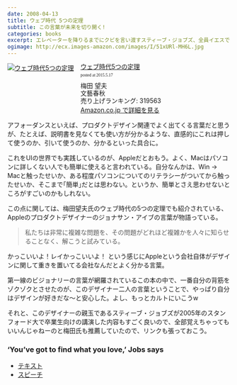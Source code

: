 ```yaml
---
date: 2008-04-13
title: ウェブ時代 5つの定理
subtitle: この言葉が未来を切り開く!
categories: books
excerpt: エレベーターを降りるまでにクビを言い渡すスティーブ・ジョブズ、全員イエスでなければ採用しないグーグル人材採用術、iPodの裏側はなぜピカピカ光っているのか、一つのアルゴリズムで完璧な答えを出す精神、会社は命令によってではなく、質問によって走らせる―第一級のビジョナリーたちの名言に学ぶウェブ時代の座右の書。
ogimage: http://ecx.images-amazon.com/images/I/51xURl-MH6L.jpg
---
```


<div class="azlink-box"><div class="azlink-image" style="float:left"><a href="http://www.amazon.co.jp/exec/obidos/ASIN/4167773465/warikiru-22/" name="azlinklink" target="_blank"><img src="http://ecx.images-amazon.com/images/I/51xURl-MH6L._SL160_.jpg" alt="ウェブ時代5つの定理" style="border:none" /></a></div><div class="azlink-info" style="float:left;margin-left:15px;line-height:120%"><div class="azlink-name" style="margin-bottom:10px;line-height:120%"><a href="http://www.amazon.co.jp/exec/obidos/ASIN/4167773465/warikiru-22/" name="azlinklink" target="_blank">ウェブ時代5つの定理</a><div class="azlink-powered-date" style="font-size:7pt;margin-top:5px;font-family:verdana;line-height:120%">posted at 2015.5.17</div></div><div class="azlink-detail">梅田 望夫<br />文藝春秋<br />売り上げランキング: 319563<br /></div><div class="azlink-link" style="margin-top:5px"><a href="http://www.amazon.co.jp/exec/obidos/ASIN/4167773465/warikiru-22/" target="_blank">Amazon.co.jp で詳細を見る</a></div></div><div class="azlink-footer" style="clear:left"></div></div>

アフォーダンスといえば、プロダクトデザイン関連でよく出てくる言葉だと思うが、たとえば、説明書を見なくても使い方が分かるような、直感的にこれは押して使うのか、引いて使うのか、分かるといった具合に。

これをUIの世界でも実践しているのが、Appleだとおもう。よく、Macはパソコンに詳しくない人でも簡単に使えると言われている。自分なんかは、Win → Macと触ったせいか、ある程度パソコンについてのリテラシーがついてから触ったせいか、そこまで｢簡単｣だとは思わない。というか、簡単とさえ思わせないところがすごいのかもしれない。

この点に関しては、梅田望夫氏のウェブ時代の5つの定理でも紹介されている、Appleのプロダクトデザイナーのジョナサン・アイブの言葉が物語っている。

> 私たちは非常に複雑な問題を、その問題がどれほど複雑かを人々に知らせることなく、解こうと試みている。

かっこいいよ！レイかっこいいよ！ という感じにAppleという会社自体がデザインに関して重きを置いてる会社なんだとよく分かる言葉。

第一線のビジョナリーの言葉が網羅されているこの本の中で、一番自分の背筋をゾクゾクとさせたのが、このデザイナー二人の言葉ということで、やっぱり自分はデザインが好きだな〜と安心した。よし、もっとカルトにいこうw

それと、このデザイナーの親玉であるスティーブ・ジョブズが2005年のスタンフォード大で卒業生向けの講演した内容もすごく良いので、全部覚えちゃってもいいんじゃねーのと梅田氏も推薦していたので、リンクも張っておこう。

### ‘You’ve got to find what you love,’ Jobs says

+ [テキスト](http://news-service.stanford.edu/news/2005/june15/jobs-061505.html?view=print)
+ [スピーチ](http://deimos3.apple.com/WebObjects/Core.woa/Browse/itunes.stanford.edu.1292029264.01292029269.1292846299?i=1411599120)
